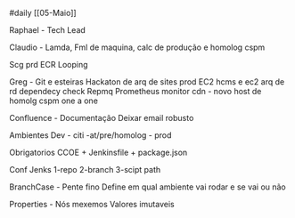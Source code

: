 #daily
[[05-Maio]]

Raphael - Tech Lead 

Claudio - Lamda, Fml de maquina, calc de produção e homolog 
cspm

Scg prd
ECR Looping

Greg - Git e esteiras 
Hackaton de arq de sites 
prod EC2 
hcms e ec2 arq de rd
dependecy check 
Repmq
Prometheus monitor 
cdn - novo host de homolg 
cspm 
one a one 

Confluence - Documentação
Deixar email robusto




Ambientes
Dev - citi -at/pre/homolog - prod

Obrigatorios CCOE + Jenkinsfile + package.json

Conf Jenks
1-repo
2-branch
3-scipt path

BranchCase - Pente fino
Define em qual ambiente vai rodar
e se vai ou não

Properties - Nós mexemos
Valores imutaveis